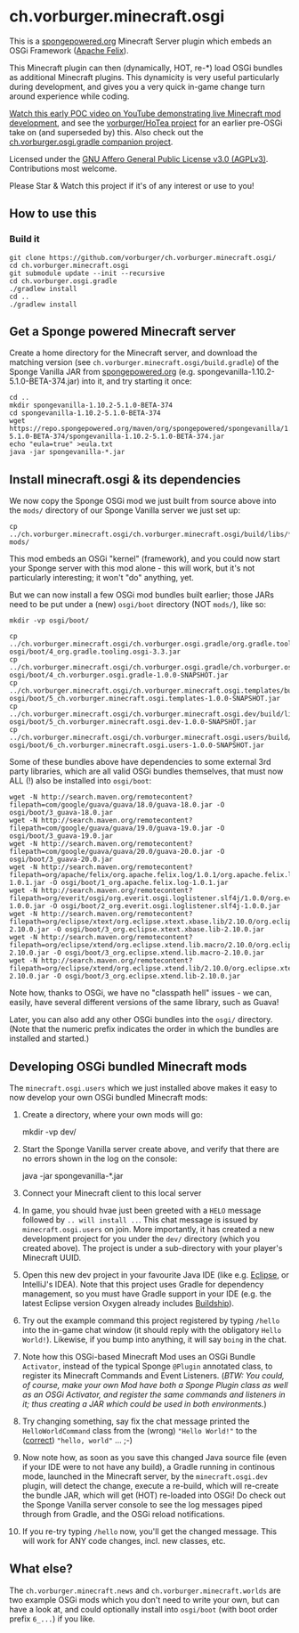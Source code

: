 # ch.vorburger.minecraft.osgi

This is a [spongepowered.org](https://www.spongepowered.org/) Minecraft Server plugin which embeds an OSGi Framework ([Apache Felix](http://felix.apache.org/)).

This Minecraft plugin can then (dynamically, HOT, re-*) load OSGi bundles as additional Minecraft plugins.  This dynamicity is very useful particularly during development, and gives you a very quick in-game change turn around experience while coding.

[Watch this early POC video on YouTube demonstrating live Minecraft mod development](https://www.youtube.com/watch?v=mibW8MhenGc), and see the [vorburger/HoTea project](https://github.com/vorburger/HoTea) for an earlier pre-OSGi take on (and superseded by) this.  Also check out the [ch.vorburger.osgi.gradle companion project](https://github.com/vorburger/ch.vorburger.osgi.gradle).

Licensed under the [GNU Affero General Public License v3.0 (AGPLv3)](LICENSE).  Contributions most welcome.

Please Star & Watch this project if it's of any interest or use to you!

## How to use this

### Build it

    git clone https://github.com/vorburger/ch.vorburger.minecraft.osgi/
    cd ch.vorburger.minecraft.osgi
    git submodule update --init --recursive
    cd ch.vorburger.osgi.gradle
    ./gradlew install
    cd ..
    ./gradlew install

## Get a Sponge powered Minecraft server

Create a home directory for the Minecraft server, and download the matching version (see `ch.vorburger.minecraft.osgi/build.gradle`) of the Sponge Vanilla JAR from [spongepowered.org](https://www.spongepowered.org) (e.g. spongevanilla-1.10.2-5.1.0-BETA-374.jar) into it, and try starting it once:

    cd ..
    mkdir spongevanilla-1.10.2-5.1.0-BETA-374
    cd spongevanilla-1.10.2-5.1.0-BETA-374
    wget https://repo.spongepowered.org/maven/org/spongepowered/spongevanilla/1.10.2-5.1.0-BETA-374/spongevanilla-1.10.2-5.1.0-BETA-374.jar
    echo "eula=true" >eula.txt
    java -jar spongevanilla-*.jar

## Install minecraft.osgi & its dependencies

We now copy the Sponge OSGi mod we just built from source above into the `mods/` directory of our Sponge Vanilla server we just set up:

    cp ../ch.vorburger.minecraft.osgi/ch.vorburger.minecraft.osgi/build/libs/*.jar mods/

This mod embeds an OSGi "kernel" (framework), and you could now start your Sponge server with this mod alone - this will work, but it's not particularly interesting; it won't "do" anything, yet.

But we can now install a few OSGi mod bundles built earlier; those JARs need to be put under a (new) `osgi/boot` directory (NOT `mods/`), like so:

    mkdir -vp osgi/boot/

    cp ../ch.vorburger.minecraft.osgi/ch.vorburger.osgi.gradle/org.gradle.tooling.osgi/build/libs/*.jar osgi/boot/4_org.gradle.tooling.osgi-3.3.jar
    cp ../ch.vorburger.minecraft.osgi/ch.vorburger.osgi.gradle/ch.vorburger.osgi.gradle/build/libs/*.jar osgi/boot/4_ch.vorburger.osgi.gradle-1.0.0-SNAPSHOT.jar
    cp ../ch.vorburger.minecraft.osgi/ch.vorburger.minecraft.osgi.templates/build/libs/*.jar osgi/boot/5_ch.vorburger.minecraft.osgi.templates-1.0.0-SNAPSHOT.jar
    cp ../ch.vorburger.minecraft.osgi/ch.vorburger.minecraft.osgi.dev/build/libs/*.jar osgi/boot/5_ch.vorburger.minecraft.osgi.dev-1.0.0-SNAPSHOT.jar
    cp ../ch.vorburger.minecraft.osgi/ch.vorburger.minecraft.osgi.users/build/libs/*.jar osgi/boot/6_ch.vorburger.minecraft.osgi.users-1.0.0-SNAPSHOT.jar

Some of these bundles above have dependencies to some external 3rd party libraries, which are all valid OSGi bundles themselves, that must now ALL (!) also be installed into `osgi/boot`:

    wget -N http://search.maven.org/remotecontent?filepath=com/google/guava/guava/18.0/guava-18.0.jar -O osgi/boot/3_guava-18.0.jar
    wget -N http://search.maven.org/remotecontent?filepath=com/google/guava/guava/19.0/guava-19.0.jar -O osgi/boot/3_guava-19.0.jar
    wget -N http://search.maven.org/remotecontent?filepath=com/google/guava/guava/20.0/guava-20.0.jar -O osgi/boot/3_guava-20.0.jar
    wget -N http://search.maven.org/remotecontent?filepath=org/apache/felix/org.apache.felix.log/1.0.1/org.apache.felix.log-1.0.1.jar -O osgi/boot/1_org.apache.felix.log-1.0.1.jar
    wget -N http://search.maven.org/remotecontent?filepath=org/everit/osgi/org.everit.osgi.loglistener.slf4j/1.0.0/org.everit.osgi.loglistener.slf4j-1.0.0.jar -O osgi/boot/2_org.everit.osgi.loglistener.slf4j-1.0.0.jar
    wget -N http://search.maven.org/remotecontent?filepath=org/eclipse/xtext/org.eclipse.xtext.xbase.lib/2.10.0/org.eclipse.xtext.xbase.lib-2.10.0.jar -O osgi/boot/3_org.eclipse.xtext.xbase.lib-2.10.0.jar
    wget -N http://search.maven.org/remotecontent?filepath=org/eclipse/xtend/org.eclipse.xtend.lib.macro/2.10.0/org.eclipse.xtend.lib.macro-2.10.0.jar -O osgi/boot/3_org.eclipse.xtend.lib.macro-2.10.0.jar
    wget -N http://search.maven.org/remotecontent?filepath=org/eclipse/xtend/org.eclipse.xtend.lib/2.10.0/org.eclipse.xtend.lib-2.10.0.jar -O osgi/boot/3_org.eclipse.xtend.lib-2.10.0.jar

Note how, thanks to OSGi, we have no "classpath hell" issues - we can, easily, have several different versions of the same library, such as Guava!

Later, you can also add any other OSGi bundles into the `osgi/` directory.  (Note that the numeric prefix indicates the order in which the bundles are installed and started.)

## Developing OSGi bundled Minecraft mods

The `minecraft.osgi.users` which we just installed above makes it easy to now develop your own OSGi bundled Minecraft mods:

1. Create a directory, where your own mods will go:

    mkdir -vp dev/

2. Start the Sponge Vanilla server create above, and verify that there are no errors shown in the log on the console:

    java -jar spongevanilla-*.jar

3. Connect your Minecraft client to this local server

4. In game, you should hvae just been greeted with a `HELO` message followed by `.. will install ..`.  This chat message is issued by `minecraft.osgi.users` on join.  More importantly, it has created a new development project for you under the `dev/` directory (which you created above).  The project is under a sub-directory with your player's Minecraft UUID.

5. Open this new dev project in your favourite Java IDE (like e.g. [Eclipse](https://eclipse.org/downloads/), or IntelliJ's IDEA).  Note that this project uses Gradle for dependency management, so you must have Gradle support in your IDE (e.g. the latest Eclipse version Oxygen already includes [Buildship](https://projects.eclipse.org/projects/tools.buildship)).

6. Try out the example command this project registered by typing `/hello` into the in-game chat window (it should reply with the obligatory `Hello World!`).  Likewise, if you bump into anything, it will say `boing` in the chat.

7. Note how this OSGi-based Minecraft Mod uses an OSGi Bundle `Activator`, instead of the typical Sponge `@Plugin` annotated class, to register its Minecraft Commands and Event Listeners. (_BTW: You could, of course, make your own Mod have both a Sponge Plugin class as well as an OSGi Activator, and register the same commands and listeners in it; thus creating a JAR which could be used in both environments._)

8. Try changing something, say fix the chat message printed the `HelloWorldCommand` class from the (wrong) `"Hello World!"` to the ([correct](https://en.wikipedia.org/wiki/%22Hello,_World!%22_program#History)) `"hello, world"` ... ;-)

9. Now note how, as soon as you save this changed Java source file (even if your IDE were to not have any build), a Gradle running in continous mode, launched in the Minecraft server, by the `minecraft.osgi.dev` plugin, will detect the change, execute a re-build, which will re-create the bundle JAR, which will get (HOT) re-loaded into OSGi!  Do check out the Sponge Vanilla server console to see the log messages piped through from Gradle, and the OSGi reload notifications.

10. If you re-try typing `/hello` now, you'll get the changed message.  This will work for ANY code changes, incl. new classes, etc.

## What else?

The `ch.vorburger.minecraft.news` and `ch.vorburger.minecraft.worlds` are two example OSGi mods which you don't need to write your own, but can have a look at, and could optionally install into `osgi/boot` (with boot order prefix `6_...`) if you like.
